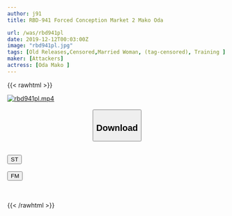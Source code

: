 ```yaml
---
author: j91
title: RBD-941 Forced Conception Market 2 Mako Oda

url: /was/rbd941pl
date: 2019-12-12T00:03:00Z
image: "rbd941pl.jpg"
tags: [Old Releases,Censored,Married Woman, (tag-censored), Training ]
maker: [Attackers]
actress: [Oda Mako ]
---
```



{{< rawhtml >}}

<div class="video" data-videoid="RWmblX6m1acdAoa">
    <a href="javascript:;">
        <img src="/was/rbd941pl/rbd941pl.jpg" width="WIDTH" height="HEIGHT" alt="rbd941pl.mp4" loading="lazy">
    </a>
</div>

<script type="text/javascript" src="https://j91.asia/asset/on-demand-st.js"></script>

<br>
  <link rel="stylesheet" href="https://j91.asia/asset/bs5.css">
  
  <center>
  <button class="btn btn-primary" type="button" data-bs-toggle="collapse" data-bs-target=".multi-collapse" aria-expanded="false" aria-controls="multiCollapseExample1 multiCollapseExample2"><h2>Download</h2></button></center>
</p>
<div class="row">
  <div class="col">
    <div class="collapse multi-collapse" id="multiCollapseExample1">
      <div class="card card-body">
	      	      <br>
<div class="buttons">  
<a href="https://streamtape.to/v/RWmblX6m1acdAoa" target="_blank"><button class="btn-hover color-3"><i class="fa fa-download"></i> ST</button></a></div>
    </div>
  </div>
</div>
  <div class="col">
    <div class="collapse multi-collapse" id="multiCollapseExample2">
      <div class="card card-body">
	      <br>
<div class="buttons">
    <a href="https://filemoon.sx/d/ypop9fywkhkx" target="_blank"><button class="btn-hover color-8"><i class="fa fa-download"></i> FM</button></a></div>
<br><br>
      </div>
    </div>
  </div>
</div>

{{< /rawhtml >}}